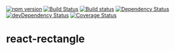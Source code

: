 [![npm version](https://img.shields.io/npm/v/react-rectangle.svg?style=flat-square)](https://www.npmjs.com/package/react-rectangle) [![Build Status](https://img.shields.io/travis/aush/react-rectangle.svg?style=flat-square)](https://travis-ci.org/aush/react-rectangle) [![Build status](https://img.shields.io/appveyor/ci/aush/react-rectangle.svg?style=flat-square)](https://ci.appveyor.com/project/aush/react-rectangle) [![Dependency Status](https://img.shields.io/david/aush/react-rectangle.svg?style=flat-square)](https://david-dm.org/aush/react-rectangle) [![devDependency Status](https://img.shields.io/david/dev/aush/react-rectangle.svg?style=flat-square)](https://david-dm.org/aush/react-rectangle#info=devDependencies) [![Coverage Status](https://img.shields.io/coveralls/aush/react-rectangle.svg?style=flat-square)](https://coveralls.io/github/aush/react-rectangle?branch=master)
# react-rectangle
